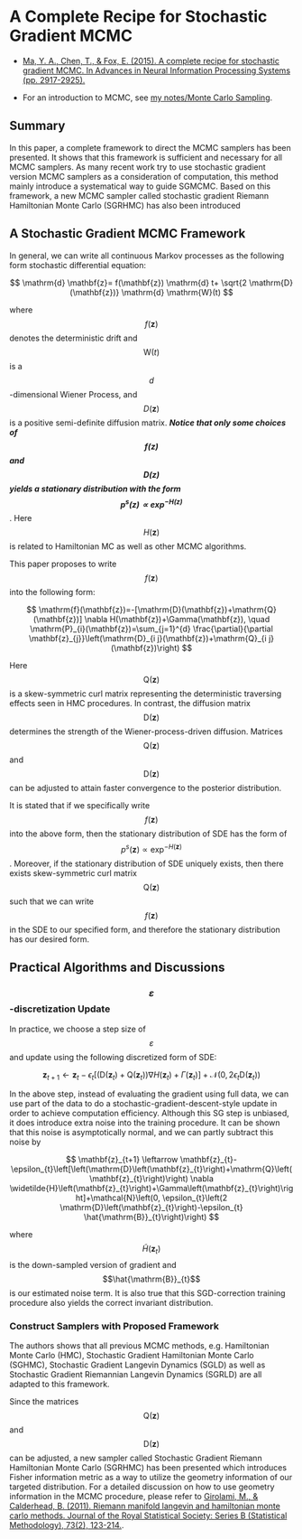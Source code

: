 # A Complete Recipe for Stochastic Gradient MCMC

- [Ma, Y. A., Chen, T., & Fox, E. (2015). A complete recipe for stochastic gradient MCMC. In Advances in Neural Information Processing Systems (pp. 2917-2925).](http://papers.nips.cc/paper/5891-a-complete-recipe-for-stochastic-gradient-mcmc.pdf)

- For an introduction to MCMC, see [my notes/Monte Carlo Sampling](https://zizouhe.github.io/stats-and-beyond/contents/MC.html).

## Summary

In this paper, a complete framework to direct the MCMC samplers has been presented. It shows that this framework is sufficient and necessary for all MCMC samplers. As many recent work try to use stochastic gradient version MCMC samplers as a consideration of computation, this method mainly introduce a systematical way to guide SGMCMC. Based on this framework, a new MCMC sampler called stochastic gradient Riemann Hamiltonian Monte Carlo (SGRHMC) has also been introduced

## A Stochastic Gradient MCMC Framework

In general, we can write all continuous Markov processes as the following form stochastic differential equation:

$$
\mathrm{d} \mathbf{z}= f(\mathbf{z}) \mathrm{d} t+ \sqrt{2 \mathrm{D}(\mathbf{z})} \mathrm{d} \mathrm{W}(t)
$$

where $$f(\mathbf{z})$$ denotes the deterministic drift and $$\mathrm{W}(t)$$ is a $$d$$-dimensional Wiener Process, and $$D(\mathbf{z})$$ is a positive semi-definite diffusion matrix. ***Notice that only some choices of $$f(\mathbf{z})$$ and $$\mathrm{D}(\mathbf{z})$$ yields a stationary distribution with the form $$p^s(\mathbf{z}) \propto \exp^{-H(\mathbf{z})}$$***. Here $$H(\mathbf{z})$$ is related to Hamiltonian MC as well as other MCMC algorithms.

This paper proposes to write $$f(\mathbf{z})$$ into the following form:

$$
\mathrm{f}(\mathbf{z})=-[\mathrm{D}(\mathbf{z})+\mathrm{Q}(\mathbf{z})] \nabla H(\mathbf{z})+\Gamma(\mathbf{z}), \quad \mathrm{P}_{i}(\mathbf{z})=\sum_{j=1}^{d} \frac{\partial}{\partial \mathbf{z}_{j}}\left(\mathrm{D}_{i j}(\mathbf{z})+\mathrm{Q}_{i j}(\mathbf{z})\right)
$$

Here $$\mathrm{Q}(\mathbf{z})$$ is a skew-symmetric curl matrix representing the deterministic traversing effects seen in HMC procedures. In contrast, the diffusion matrix $$\mathrm{D}(\mathbf{z})$$ determines the strength of the Wiener-process-driven diffusion. Matrices $$\mathrm{Q}(\mathbf{z})$$ and $$\mathrm{D}(\mathbf{z})$$ can be adjusted to attain faster convergence to the posterior distribution.

It is stated that if we specifically write $$f(\mathbf{z})$$ into the above form, then the stationary distribution of SDE has the form of $$p^s(\mathbf{z}) \propto \exp^{-H(\mathbf{z})}$$. Moreover, if the stationary distribution of SDE uniquely exists, then there exists skew-symmetric curl matrix $$\mathrm{Q}(\mathbf{z})$$ such that we can write $$f(\mathbf{z})$$ in the SDE to our specified form, and therefore the stationary distribution has our desired form.

## Practical Algorithms and Discussions

### $$\varepsilon$$-discretization Update

In practice, we choose a step size of $$\varepsilon$$ and update using the following discretized form of SDE:

$$
\mathbf{z}_{t+1} \leftarrow \mathbf{z}_{t}-\epsilon_{t}\left[\left(\mathrm{D}\left(\mathbf{z}_{t}\right)+\mathrm{Q}\left(\mathbf{z}_{t}\right)\right) \nabla H\left(\mathbf{z}_{t}\right)+\Gamma\left(\mathbf{z}_{t}\right)\right]+\mathcal{N}\left(0,2 \epsilon_{t} \mathrm{D}\left(\mathbf{z}_{t}\right)\right)
$$

In the above step, instead of evaluating the gradient using full data, we can use part of the data to do a stochastic-gradient-descent-style update in order to achieve computation efficiency. Although this SG step is unbiased, it does introduce extra noise into the training procedure. It can be shown that this noise is asymptotically normal, and we can partly subtract this noise by

$$
\mathbf{z}_{t+1} \leftarrow \mathbf{z}_{t}-\epsilon_{t}\left[\left(\mathrm{D}\left(\mathbf{z}_{t}\right)+\mathrm{Q}\left(\mathbf{z}_{t}\right)\right) \nabla \widetilde{H}\left(\mathbf{z}_{t}\right)+\Gamma\left(\mathbf{z}_{t}\right)\right]+\mathcal{N}\left(0, \epsilon_{t}\left(2 \mathrm{D}\left(\mathbf{z}_{t}\right)-\epsilon_{t} \hat{\mathrm{B}}_{t}\right)\right)
$$

where $$\widetilde{H}\left(\mathbf{z}_{t}\right)$$ is the down-sampled version of gradient and $$\hat{\mathrm{B}}_{t}$$ is our estimated noise term. It is also true that this SGD-correction training procedure also yields the correct invariant distribution.

### Construct Samplers with Proposed Framework

The authors shows that all previous MCMC methods, e.g. Hamiltonian Monte Carlo (HMC), Stochastic Gradient Hamiltonian Monte Carlo (SGHMC), Stochastic Gradient Langevin Dynamics (SGLD) as well as Stochastic Gradient Riemannian Langevin Dynamics (SGRLD) are all adapted to this framework.

Since the matrices $$\mathrm{Q}(\mathbf{z})$$ and $$\mathrm{D}(\mathbf{z})$$ can be adjusted, a new sampler called Stochastic Gradient Riemann Hamiltonian Monte Carlo (SGRHMC) has been presented which introduces Fisher information metric as a way to utilize the geometry information of our targeted distribution. For a detailed discussion on how to use geometry information in the MCMC procedure, please refer to [Girolami, M., & Calderhead, B. (2011). Riemann manifold langevin and hamiltonian monte carlo methods. Journal of the Royal Statistical Society: Series B (Statistical Methodology), 73(2), 123-214.](https://rss.onlinelibrary.wiley.com/doi/pdf/10.1111/j.1467-9868.2010.00765.x).

